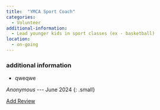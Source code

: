 ```yaml
---
title:  "YMCA Sport Coach"
categories: 
  - Volunteer
additional-information:
  - Lead younger kids in sport classes (ex - basketball)
location:
  - on-going
---
```


### additional information
- qweqwe

<cite>Anonymous</cite> --- June 2024
{: .small}

<div markdown="0"><a href="{{site.baseurl}}/contact" class="btn">Add Review</a></div>